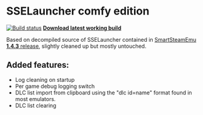 ﻿# SSELauncher comfy edition

[![Build status](https://ci.appveyor.com/api/projects/status/i1jnsasq5ubjgafa?svg=true)](https://ci.appveyor.com/project/tony01230/imported-smartsteamemu)
[**Download latest working build**](../../releases)

Based on decompiled source of SSELauncher contained in [SmartSteamEmu **1.4.3** release](https://cs.rin.ru/forum/viewtopic.php?f=29&t=62935), slightly cleaned up but mostly untouched.

## Added features:
* Log cleaning on startup
* Per game debug logging switch
* DLC list import from clipboard using the "dlc id=name" format found in most emulators.
* DLC list clearing

